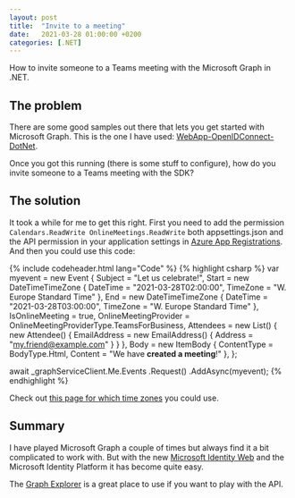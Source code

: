 ```yaml
---
layout: post
title:  "Invite to a meeting"
date:   2021-03-28 01:00:00 +0200
categories: [.NET] 
---
```


How to invite someone to a Teams meeting with the Microsoft Graph in .NET.

## The problem

There are some good samples out there that lets you get started with Microsoft
Graph. This is the one I have used:
[WebApp-OpenIDConnect-DotNet](https://github.com/Azure-Samples/active-directory-aspnetcore-webapp-openidconnect-v2/tree/master/1-WebApp-OIDC/1-1-MyOrg).

Once you got this running (there is some stuff to configure), how do you invite
someone to a Teams meeting with the SDK?

## The solution

It took a while for me to get this right. First you need to add the permission
`Calendars.ReadWrite OnlineMeetings.ReadWrite` both appsettings.json and the API
permission in your application settings in [Azure App
Registrations](https://aka.ms/appregistrations). And then you could use this
code:

{% include codeheader.html lang="Code" %}
{% highlight csharp %}
var myevent = new Event
{
    Subject = "Let us celebrate!",
    Start = new DateTimeTimeZone
    {
        DateTime = "2021-03-28T02:00:00",
        TimeZone = "W. Europe Standard Time"
    },
    End = new DateTimeTimeZone
    {
        DateTime = "2021-03-28T03:00:00",
        TimeZone = "W. Europe Standard Time"
    },
    IsOnlineMeeting = true,
    OnlineMeetingProvider = OnlineMeetingProviderType.TeamsForBusiness,
    Attendees = new List<Attendee>()
    {
        new Attendee()
        {
            EmailAddress = new EmailAddress()
            {
                Address = "my.friend@example.com"
            }
        }
    },
    Body = new ItemBody
    {
        ContentType = BodyType.Html,
        Content = "We have <b>created a meeting</b>!"
    },
};

await _graphServiceClient.Me.Events
    .Request()
    .AddAsync(myevent);
{% endhighlight %}

Check out [this page for which time zones](https://docs.microsoft.com/en-us/graph/api/resources/datetimetimezone?view=graph-rest-1.0) you could use.

## Summary

I have played Microsoft Graph a couple of times but always find it a bit
complicated to work with. But with the new [Microsoft Identity
Web](https://github.com/AzureAD/microsoft-identity-web) and the Microsoft
Identity Platform it has become quite easy.

The [Graph Explorer](https://developer.microsoft.com/en-us/graph/graph-explorer)
is a great place to use if you want to play with the API.
